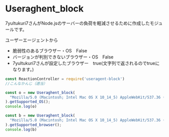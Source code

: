 # Useraghent_block
7yultukuri7さんがNode.jsのサーバーの負荷を軽減させるために作成したモジュールです。

ユーザーエージェントから
* 脆弱性のあるブラウザー・OS　False
* バージョンが判別できないブラウザー・OS　False
* 7yultukuri7さんが設定したブラウザー　true(文字列で返されるのでtrueになります。)
```js
const ReactionController = require('useragent-block')
//こんなかんじ（適当）

const o = new Useraghent_block(
  "Mozilla/5.0 (Macintosh; Intel Mac OS X 10_14_5) AppleWebKit/537.36 (KHTML, like Gecko) Chrome/84.0.4147.105 Safari/537.36"
).getSupported_OS();
console.log(o)

const b = new Useraghent_block(
  "Mozilla/5.0 (Macintosh; Intel Mac OS X 10_14_5) AppleWebKit/537.36 (KHTML, like Gecko) Chrome/84.0.4147.105 Safari/537.36"
).getSupported_browser();
console.log(b)
```
